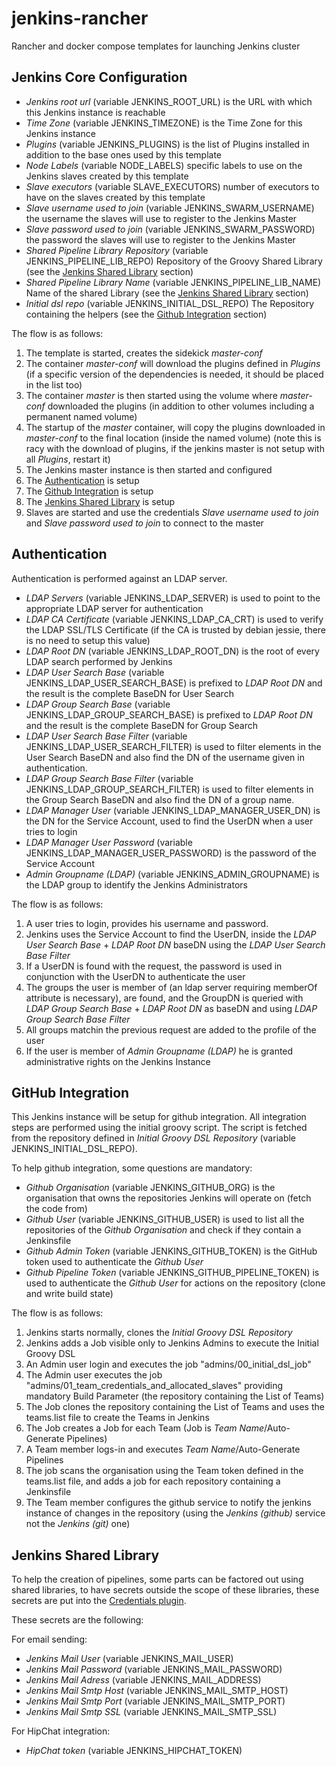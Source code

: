 # jenkins-rancher
Rancher and docker compose templates for launching Jenkins cluster

## Jenkins Core Configuration

* *Jenkins root url* (variable JENKINS_ROOT_URL) is the URL with which this Jenkins instance is reachable
* *Time Zone* (variable JENKINS_TIMEZONE) is the Time Zone for this Jenkins instance
* *Plugins* (variable JENKINS_PLUGINS) is the list of Plugins installed in addition to the base ones used by this template
* *Node Labels* (variable NODE_LABELS) specific labels to use on the Jenkins slaves created by this template
* *Slave executors* (variable SLAVE_EXECUTORS) number of executors to have on the slaves created by this template
* *Slave username used to join* (variable JENKINS_SWARM_USERNAME) the username the slaves will use to register to the Jenkins Master
* *Slave password used to join* (variable JENKINS_SWARM_PASSWORD) the password the slaves will use to register to the Jenkins Master
* *Shared Pipeline Library Repository* (variable JENKINS_PIPELINE_LIB_REPO) Repository of the Groovy Shared Library (see the [Jenkins Shared Library](#Jenkins-Shared-Library) section)
* *Shared Pipeline Library Name* (variable JENKINS_PIPELINE_LIB_NAME) Name of the shared Library (see the [Jenkins Shared Library](#Jenkins-Shared-Library) section)
* *Initial dsl repo* (variable JENKINS_INITIAL_DSL_REPO) The Repository containing the helpers (see the [Github Integration](#Github-Integration) section)

The flow is as follows:
1. The template is started, creates the sidekick *master-conf*
2. The container *master-conf* will download the plugins defined in *Plugins* (if a specific version of the dependencies is needed, it should be placed in the list too)
3. The container *master* is then started using the volume where *master-conf* downloaded the plugins (in addition to other volumes including a permanent named volume)
4. The startup of the *master* container, will copy the plugins downloaded in *master-conf* to the final location (inside the named volume) (note this is racy with the download of plugins, if the jenkins master is not setup with all *Plugins*, restart it)
5. The Jenkins master instance is then started and configured
6. The [Authentication](#Authentication) is setup
7. The [Github Integration](#Github-Integration) is setup
8. The [Jenkins Shared Library](#Jenkins-Shared-Library) is setup
9. Slaves are started and use the credentials *Slave username used to join* and *Slave password used to join* to connect to the master

## Authentication<a name="Authentication"></a>

Authentication is performed against an LDAP server.

* *LDAP Servers* (variable JENKINS_LDAP_SERVER) is used to point to the appropriate LDAP server for authentication
* *LDAP CA Certificate* (variable JENKINS_LDAP_CA_CRT) is used to verify the LDAP SSL/TLS Certificate (if the CA is trusted by debian jessie, there is no need to setup this value)
* *LDAP Root DN* (variable JENKINS_LDAP_ROOT_DN) is the root of every LDAP search performed by Jenkins
* *LDAP User Search Base* (variable JENKINS_LDAP_USER_SEARCH_BASE) is prefixed to *LDAP Root DN* and the result is the complete BaseDN for User Search
* *LDAP Group Search Base* (variable JENKINS_LDAP_GROUP_SEARCH_BASE) is prefixed to *LDAP Root DN* and the result is the complete BaseDN for Group Search
* *LDAP User Search Base Filter* (variable JENKINS_LDAP_USER_SEARCH_FILTER) is used to filter elements in the User Search BaseDN and also find the DN of the username given in authentication.
* *LDAP Group Search Base Filter* (variable JENKINS_LDAP_GROUP_SEARCH_FILTER) is used to filter elements in the Group Search BaseDN and also find the DN of a group name.
* *LDAP Manager User* (variable JENKINS_LDAP_MANAGER_USER_DN) is the DN for the Service Account, used to find the UserDN when a user tries to login
* *LDAP Manager User Password* (variable JENKINS_LDAP_MANAGER_USER_PASSWORD) is the password of the Service Account
* *Admin Groupname (LDAP)* (variable JENKINS_ADMIN_GROUPNAME) is the LDAP group to identify the Jenkins Administrators

The flow is as follows:

1. A user tries to login, provides his username and password.
2. Jenkins uses the Service Account to find the UserDN, inside the *LDAP User Search Base* + *LDAP Root DN* baseDN using the *LDAP User Search Base Filter*
3. If a UserDN is found with the request, the password is used in conjunction with the UserDN to authenticate the user
4. The groups the user is member of (an ldap server requiring memberOf attribute is necessary), are found, and the GroupDN is queried with *LDAP Group Search Base* + *LDAP Root DN* as baseDN and using *LDAP Group Search Base Filter*
5. All groups matchin the previous request are added to the profile of the user
6. If the user is member of *Admin Groupname (LDAP)* he is granted administrative rights on the Jenkins Instance

## GitHub Integration<a name="Github-Integration"></a>

This Jenkins instance will be setup for github integration. All integration steps are performed using the initial groovy script.
The script is fetched from the repository defined in *Initial Groovy DSL Repository* (variable JENKINS_INITIAL_DSL_REPO).

To help github integration, some questions are mandatory:

* *Github Organisation* (variable JENKINS_GITHUB_ORG) is the organisation that owns the repositories Jenkins will operate on (fetch the code from)
* *Github User* (variable JENKINS_GITHUB_USER) is used to list all the repositories of the *Github Organisation* and check if they contain a Jenkinsfile
* *Github Admin Token* (variable JENKINS_GITHUB_TOKEN) is the GitHub token used to authenticate the *Github User*
* *Github Pipeline Token* (variable JENKINS_GITHUB_PIPELINE_TOKEN) is used to authenticate the *Github User* for actions on the repository (clone and write build state)

The flow is as follows:

1. Jenkins starts normally, clones the *Initial Groovy DSL Repository*
2. Jenkins adds a Job visible only to Jenkins Admins to execute the Initial Groovy DSL
4. An Admin user login and executes the job "admins/00_initial_dsl_job"
3. The Admin user executes the job "admins/01_team_credentials_and_allocated_slaves" providing mandatory Build Parameter (the repository containing the List of Teams)
4. The Job clones the repository containing the List of Teams and uses the teams.list file to create the Teams in Jenkins
5. The Job creates a Job for each Team (Job is *Team Name*/Auto-Generate Pipelines)
6. A Team member logs-in and executes *Team Name*/Auto-Generate Pipelines
7. The job scans the organisation using the Team token defined in the teams.list file, and adds a job for each repository containing a Jenkinsfile
8. The Team member configures the github service to notify the jenkins instance of changes in the repository (using the *Jenkins (github)* service not the *Jenkins (git)* one)

## Jenkins Shared Library<a name="Jenkins-Shared-Library"></a>

To help the creation of pipelines, some parts can be factored out using shared libraries, to have secrets outside the scope of these libraries, these secrets are put into the [Credentials plugin](https://wiki.jenkins-ci.org/display/JENKINS/Credentials+Plugin).

These secrets are the following:

For email sending:

* *Jenkins Mail User* (variable JENKINS_MAIL_USER)
* *Jenkins Mail Password* (variable JENKINS_MAIL_PASSWORD)
* *Jenkins Mail Adress* (variable JENKINS_MAIL_ADDRESS)
* *Jenkins Mail Smtp Host* (variable JENKINS_MAIL_SMTP_HOST)
* *Jenkins Mail Smtp Port* (variable JENKINS_MAIL_SMTP_PORT)
* *Jenkins Mail Smtp SSL* (variable JENKINS_MAIL_SMTP_SSL)

For HipChat integration:

* *HipChat token* (variable JENKINS_HIPCHAT_TOKEN)

